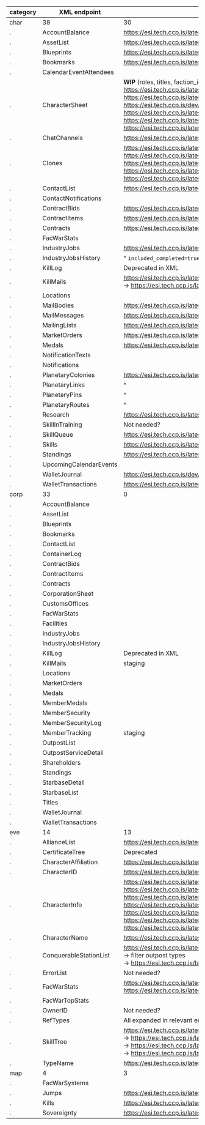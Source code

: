 category | XML endpoint | ESI parity
-------- | ------------ | ----------
char | 38 | 30
. | AccountBalance | https://esi.tech.ccp.is/latest/#!/Wallet/get_characters_character_id_wallet
. | AssetList | https://esi.tech.ccp.is/latest/#!/Assets/get_characters_character_id_assets
. | Blueprints | https://esi.tech.ccp.is/latest/#!/Character/get_characters_character_id_blueprints
. | Bookmarks | https://esi.tech.ccp.is/latest/#!/Bookmarks/get_characters_character_id_bookmarks
. | CalendarEventAttendees |
. | CharacterSheet | **WIP** (roles, titles, faction_id) <br/> https://esi.tech.ccp.is/latest/#!/Character/get_characters_character_id <br/> https://esi.tech.ccp.is/latest/#!/Clones/get_characters_character_id_clones <br/> https://esi.tech.ccp.is/dev/#!/Skills/get_characters_character_id_skills <br/> https://esi.tech.ccp.is/latest/#!/Skills/get_characters_character_id_attributes <br/> https://esi.tech.ccp.is/latest/#!/Clones/get_characters_character_id_implants <br/> https://esi.tech.ccp.is/latest/#!/Character/get_characters_character_id_fatigue
. | ChatChannels | https://esi.tech.ccp.is/latest/#!/Character/get_characters_character_id_chat_channels
. | Clones | https://esi.tech.ccp.is/latest/#!/Character/get_characters_character_id <br/> https://esi.tech.ccp.is/latest/#!/Skills/get_characters_character_id_attributes <br/> https://esi.tech.ccp.is/latest/#!/Clones/get_characters_character_id_clones <br/> https://esi.tech.ccp.is/latest/#!/Clones/get_characters_character_id_implants <br/> https://esi.tech.ccp.is/latest/#!/Character/get_characters_character_id_fatigue
. | ContactList | https://esi.tech.ccp.is/latest/#!/Contacts/get_characters_character_id_contacts
. | ContactNotifications |
. | ContractBids | https://esi.tech.ccp.is/latest/#!/Contracts/get_characters_character_id_contracts_contract_id_bids
. | ContractItems | https://esi.tech.ccp.is/latest/#!/Contracts/get_characters_character_id_contracts_contract_id_items
. | Contracts | https://esi.tech.ccp.is/latest/#!/Contracts/get_characters_character_id_contracts
. | FacWarStats |
. | IndustryJobs | https://esi.tech.ccp.is/latest/#!/Industry/get_characters_character_id_industry_jobs
. | IndustryJobsHistory | ^ `included_completed=true`
. | KillLog | Deprecated in XML
. | KillMails | https://esi.tech.ccp.is/latest/#!/Killmails/get_characters_character_id_killmails_recent <br/> -> https://esi.tech.ccp.is/latest/#!/Killmails/get_killmails_killmail_id_killmail_hash
. | Locations |
. | MailBodies | https://esi.tech.ccp.is/latest/#!/Mail/get_characters_character_id_mail_mail_id
. | MailMessages | https://esi.tech.ccp.is/latest/#!/Mail/get_characters_character_id_mail
. | MailingLists | https://esi.tech.ccp.is/latest/#!/Mail/get_characters_character_id_mail_lists
. | MarketOrders | https://esi.tech.ccp.is/latest/#!/Market/get_characters_character_id_orders
. | Medals | https://esi.tech.ccp.is/latest/#!/Character/get_characters_character_id_medals
. | NotificationTexts |
. | Notifications |
. | PlanetaryColonies | https://esi.tech.ccp.is/latest/#/Planetary32Interaction
. | PlanetaryLinks | ^
. | PlanetaryPins | ^
. | PlanetaryRoutes | ^
. | Research | https://esi.tech.ccp.is/latest/#!/Character/get_characters_character_id_agents_research
. | SkillInTraining | Not needed?
. | SkillQueue | https://esi.tech.ccp.is/latest/#!/Skills/get_characters_character_id_skillqueue
. | Skills | https://esi.tech.ccp.is/latest/#!/Skills/get_characters_character_id_skills
. | Standings | https://esi.tech.ccp.is/latest/#!/Character/get_characters_character_id_standings
. | UpcomingCalendarEvents |
. | WalletJournal | https://esi.tech.ccp.is/dev/#!/Wallet/get_characters_character_id_wallet_journal
. | WalletTransactions | https://esi.tech.ccp.is/latest/#!/Wallet/get_characters_character_id_wallet_transactions
corp | 33 | 0
. | AccountBalance |
. | AssetList |
. | Blueprints |
. | Bookmarks |
. | ContactList |
. | ContainerLog |
. | ContractBids |
. | ContractItems |
. | Contracts |
. | CorporationSheet |
. | CustomsOffices |
. | FacWarStats |
. | Facilities |
. | IndustryJobs |
. | IndustryJobsHistory |
. | KillLog | Deprecated in XML
. | KillMails | staging
. | Locations |
. | MarketOrders |
. | Medals |
. | MemberMedals |
. | MemberSecurity |
. | MemberSecurityLog |
. | MemberTracking | staging
. | OutpostList |
. | OutpostServiceDetail |
. | Shareholders |
. | Standings |
. | StarbaseDetail |
. | StarbaseList |
. | Titles |
. | WalletJournal |
. | WalletTransactions |
eve | 14 | 13
. | AllianceList | https://esi.tech.ccp.is/latest/#!/Alliance/get_alliances
. | CertificateTree | Deprecated
. | CharacterAffiliation | https://esi.tech.ccp.is/latest/#!/Character/post_characters_affiliation
. | CharacterID | https://esi.tech.ccp.is/latest/#!/Search/get_search with `strict=true` and `categories=["character"]`
. | CharacterInfo | https://esi.tech.ccp.is/latest/#!/Character/get_characters_character_id <br/> https://esi.tech.ccp.is/latest/#!/Wallet/get_characters_character_id_wallets <br/> https://esi.tech.ccp.is/latest/#!/Skills/get_characters_character_id_skills <br/> https://esi.tech.ccp.is/latest/#!/Skills/get_characters_character_id_skillqueue <br/> https://esi.tech.ccp.is/latest/#!/Location/get_characters_character_id_ship <br/> https://esi.tech.ccp.is/latest/#!/Location/get_characters_character_id_location <br/> https://esi.tech.ccp.is/latest/#!/Character/get_characters_character_id_corporationhistory <br/>
. | CharacterName | https://esi.tech.ccp.is/latest/#!/Universe/post_universe_names
. | ConquerableStationList | https://esi.tech.ccp.is/latest/#!/Sovereignty/get_sovereignty_structures <br/> -> filter outpost types <br/> -> https://esi.tech.ccp.is/latest/#!/Universe/get_universe_stations_station_id
. | ErrorList | Not needed?
. | FacWarStats | https://esi.tech.ccp.is/latest/#!/Faction32Warfare/get_fw_wars <br/> https://esi.tech.ccp.is/latest/#!/Faction32Warfare/get_fw_stats
. | FacWarTopStats |
. | OwnerID | Not needed?
. | RefTypes | All expanded in relevant endpoints
. | SkillTree | https://esi.tech.ccp.is/latest/#!/Universe/get_universe_categories_category_id (category_id=16) <br/> -> https://esi.tech.ccp.is/latest/#!/Universe/get_universe_groups_group_id <br/> -> https://esi.tech.ccp.is/latest/#!/Universe/get_universe_types_type_id <br/> -> https://esi.tech.ccp.is/latest/#!/Dogma/get_dogma_attributes_attribute_id
. | TypeName | https://esi.tech.ccp.is/latest/#!/Universe/get_universe_types_type_id
map | 4 | 3
. | FacWarSystems |
. | Jumps | https://esi.tech.ccp.is/latest/#!/Universe/get_universe_system_jumps
. | Kills | https://esi.tech.ccp.is/latest/#!/Universe/get_universe_system_kills
. | Sovereignty | https://esi.tech.ccp.is/latest/#!/Sovereignty/get_sovereignty_map
